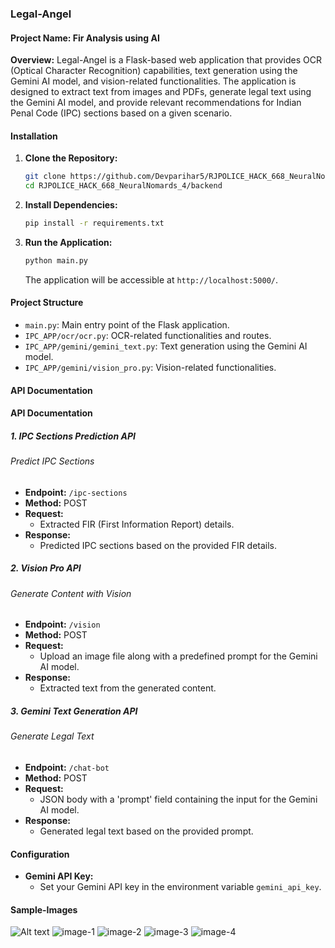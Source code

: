 ### Legal-Angel

#### Project Name: Fir Analysis using AI

**Overview:**
Legal-Angel is a Flask-based web application that provides OCR (Optical Character Recognition) capabilities, text generation using the Gemini AI model, and vision-related functionalities. The application is designed to extract text from images and PDFs, generate legal text using the Gemini AI model, and provide relevant recommendations for Indian Penal Code (IPC) sections based on a given scenario.

#### Installation

1. **Clone the Repository:**
   ```bash
   git clone https://github.com/Devparihar5/RJPOLICE_HACK_668_NeuralNomards_4.git
   cd RJPOLICE_HACK_668_NeuralNomards_4/backend
   ```

2. **Install Dependencies:**
   ```bash
   pip install -r requirements.txt
   ```

3. **Run the Application:**
   ```bash
   python main.py
   ```

   The application will be accessible at `http://localhost:5000/`.

#### Project Structure

- `main.py`: Main entry point of the Flask application.
- `IPC_APP/ocr/ocr.py`: OCR-related functionalities and routes.
- `IPC_APP/gemini/gemini_text.py`: Text generation using the Gemini AI model.
- `IPC_APP/gemini/vision_pro.py`: Vision-related functionalities.

#### API Documentation

#### API Documentation

##### 1. **IPC Sections Prediction API**

###### Predict IPC Sections
- **Endpoint:** `/ipc-sections`
- **Method:** POST
- **Request:**
  - Extracted FIR (First Information Report) details.
- **Response:**
  - Predicted IPC sections based on the provided FIR details.

##### 2. **Vision Pro API**

###### Generate Content with Vision
- **Endpoint:** `/vision`
- **Method:** POST
- **Request:**
  - Upload an image file along with a predefined prompt for the Gemini AI model.
- **Response:**
  - Extracted text from the generated content.


##### 3. **Gemini Text Generation API**

###### Generate Legal Text
- **Endpoint:** `/chat-bot`
- **Method:** POST
- **Request:**
  - JSON body with a 'prompt' field containing the input for the Gemini AI model.
- **Response:**
  - Generated legal text based on the provided prompt.

#### Configuration

- **Gemini API Key:**
  - Set your Gemini API key in the environment variable `gemini_api_key`.
 
#### Sample-Images
![Alt text](https://github.com/Devparihar5/RJPOLICE_HACK_668_NeuralNomards_4/blob/main/BACKEND/demo-images/frontend-demo/image_0.png)
![image-1](https://github.com/Devparihar5/RJPOLICE_HACK_668_NeuralNomards_4/blob/main/BACKEND/demo-images/frontend-demo/image_1.png)
![image-2](https://github.com/Devparihar5/RJPOLICE_HACK_668_NeuralNomards_4/blob/main/BACKEND/demo-images/frontend-demo/image_2.png)
![image-3](https://github.com/Devparihar5/RJPOLICE_HACK_668_NeuralNomards_4/blob/main/BACKEND/demo-images/frontend-demo/image_3.png)
![image-4](https://github.com/Devparihar5/RJPOLICE_HACK_668_NeuralNomards_4/blob/main/BACKEND/demo-images/frontend-demo/image_4.png)


